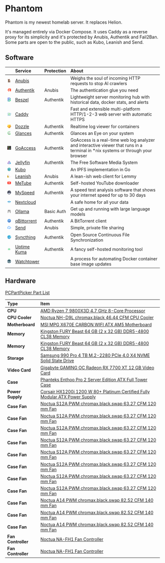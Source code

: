 # Phantom

Phantom is my newest homelab server. It replaces Helion.

It's managed entirely via Docker Compose. It uses Caddy as a reverse proxy for its simplicity and it's protected by Anubis, Authentik and Fail2Ban. Some parts are open to the public, such as Kubo, Leanish and Send.

## Software

|                                                                            | Service                                                   | Protection | About                                                                                                                            |
| :------------------------------------------------------------------------: | :-------------------------------------------------------- | :--------- | :------------------------------------------------------------------------------------------------------------------------------- |
| <img alt="Anubis logo"      src="../logos/anubis.png"      width="48px" /> | [Anubis](https://github.com/TecharoHQ/anubis)             |            | Weighs the soul of incoming HTTP requests to stop AI crawlers                                                                    |
| <img alt="Authentik logo"   src="../logos/authentik.png"   width="48px" /> | [Authentik](https://github.com/goauthentik/authentik)     | Anubis     | The authentication glue you need                                                                                                 |
| <img alt="Beszel logo"      src="../logos/beszel.png"      width="48px" /> | [Beszel](https://github.com/henrygd/beszel)               | Authentik  | Lightweight server monitoring hub with historical data, docker stats, and alerts                                                 |
| <img alt="Caddy logo"       src="../logos/caddy.png"       width="48px" /> | [Caddy](https://github.com/caddyserver/caddy)             |            | Fast and extensible multi-platform HTTP/1-2-3 web server with automatic HTTPS                                                    |
| <img alt="Dozzle logo"      src="../logos/dozzle.png"      width="48px" /> | [Dozzle](https://github.com/amir20/dozzle)                | Authentik  | Realtime log viewer for containers                                                                                               |
| <img alt="Glances logo"     src="../logos/glances.png"     width="48px" /> | [Glances](https://github.com/nicolargo/glances)           | Authentik  | Glances an Eye on your system                                                                                                    |
| <img alt="GoAccess logo"    src="../logos/goaccess.png"    width="48px" /> | [GoAccess](https://github.com/allinurl/goaccess)          | Authentik  | GoAccess is a real-time web log analyzer and interactive viewer that runs in a terminal in \*nix systems or through your browser |
| <img alt="Jellyfin logo"    src="../logos/jellyfin.png"    width="48px" /> | [Jellyfin](https://github.com/jellyfin/jellyfin)          | Authentik  | The Free Software Media System                                                                                                   |
| <img alt="Kubo logo"        src="../logos/ipfs.png"        width="48px" /> | [Kubo](https://github.com/ipfs/kubo)                      |            | An IPFS implementation in Go                                                                                                     |
| <img alt="Leanish logo"     src="../logos/leanish.png"     width="48px" /> | [Leanish](https://github.com/NatoBoram/leanish)           | Anubis     | A lean-ish web client for Lemmy                                                                                                  |
| <img alt="MeTube logo"      src="../logos/metube.png"      width="48px" /> | [MeTube](https://github.com/alexta69/metube)              | Authentik  | Self-hosted YouTube downloader                                                                                                   |
| <img alt="MySpeed logo"     src="../logos/myspeed.png"     width="48px" /> | [MySpeed](https://github.com/gnmyt/myspeed)               | Authentik  | A speed test analysis software that shows your internet speed for up to 30 days                                                  |
| <img alt="Nextcloud logo"   src="../logos/nextcloud.png"   width="48px" /> | [Nextcloud](https://github.com/nextcloud/server)          |            | A safe home for all your data                                                                                                    |
| <img alt="Ollama logo"      src="../logos/ollama.png"      width="48px" /> | [Ollama](https://github.com/ollama/ollama)                | Basic Auth | Get up and running with large language models                                                                                    |
| <img alt="qBittorrent logo" src="../logos/qbittorrent.png" width="48px" /> | [qBittorrent](https://github.com/qbittorrent/qBittorrent) | Authentik  | A BitTorrent client                                                                                                              |
| <img alt="Send logo"        src="../logos/send.png"        width="48px" /> | [Send](https://gitlab.com/timvisee/send)                  | Anubis     | Simple, private file sharing                                                                                                     |
| <img alt="Syncthing logo"   src="../logos/syncthing.png"   width="48px" /> | [Syncthing](https://github.com/syncthing/syncthing)       | Authentik  | Open Source Continuous File Synchronization                                                                                      |
| <img alt="Uptime Kuma logo" src="../logos/uptime-kuma.png" width="48px" /> | [Uptime Kuma](https://github.com/louislam/uptime-kuma)    | Authentik  | A fancy self-hosted monitoring tool                                                                                              |
| <img alt="Watchtower logo"  src="../logos/watchtower.png"  width="48px" /> | [Watchtower](https://github.com/containrrr/watchtower)    |            | A process for automating Docker container base image updates                                                                     |

## Hardware

[PCPartPicker Part List](https://ca.pcpartpicker.com/list/VPDrt3)

| Type               | Item                                                                                                                                                                                                                 |
| :----------------- | :------------------------------------------------------------------------------------------------------------------------------------------------------------------------------------------------------------------- |
| **CPU**            | [AMD Ryzen 7 9800X3D 4.7 GHz 8-Core Processor](https://ca.pcpartpicker.com/product/fPyH99/amd-ryzen-7-9800x3d-47-ghz-8-core-processor-100-1000001084wof)                                                             |
| **CPU Cooler**     | [Noctua NH-D9L chromax.black 46.44 CFM CPU Cooler](https://ca.pcpartpicker.com/product/KQMMnQ/noctua-nh-d9l-chromaxblack-4644-cfm-cpu-cooler-nh-d9l-chromaxblack)                                                    |
| **Motherboard**    | [MSI MPG X670E CARBON WIFI ATX AM5 Motherboard](https://ca.pcpartpicker.com/product/rmbTwP/msi-mpg-x670e-carbon-wifi-atx-am5-motherboard-mpg-x670e-carbon-wifi)                                                      |
| **Memory**         | [Kingston FURY Beast 64 GB (2 x 32 GB) DDR5-4800 CL38 Memory](https://ca.pcpartpicker.com/product/7YxRsY/kingston-fury-beast-64-gb-2-x-32-gb-ddr5-4800-cl38-memory-kf548c38bbk2-64)                                  |
| **Memory**         | [Kingston FURY Beast 64 GB (2 x 32 GB) DDR5-4800 CL38 Memory](https://ca.pcpartpicker.com/product/7YxRsY/kingston-fury-beast-64-gb-2-x-32-gb-ddr5-4800-cl38-memory-kf548c38bbk2-64)                                  |
| **Storage**        | [Samsung 990 Pro 4 TB M.2-2280 PCIe 4.0 X4 NVME Solid State Drive](https://ca.pcpartpicker.com/product/RKYmP6/samsung-990-pro-4-tb-m2-2280-pcie-40-x4-nvme-solid-state-drive-mz-v9p4t0bw)                            |
| **Video Card**     | [Gigabyte GAMING OC Radeon RX 7700 XT 12 GB Video Card](https://ca.pcpartpicker.com/product/VTFmP6/gigabyte-gaming-oc-radeon-rx-7700-xt-12-gb-video-card-gv-r77xtgaming-oc-12gd)                                     |
| **Case**           | [Phanteks Enthoo Pro 2 Server Edition ATX Full Tower Case](https://ca.pcpartpicker.com/product/FQGhP6/phanteks-enthoo-pro-2-server-edition-atx-full-tower-case-ph-es620pc_bk02)                                      |
| **Power Supply**   | [Corsair HX1200i 1200 W 80+ Platinum Certified Fully Modular ATX Power Supply](https://ca.pcpartpicker.com/product/fGgrxr/corsair-hx1200i-1200-w-80-platinum-certified-fully-modular-atx-power-supply-cp-9020281-na) |
| **Case Fan**       | [Noctua S12A PWM chromax.black.swap 63.27 CFM 120 mm Fan](https://ca.pcpartpicker.com/product/CKFXsY/noctua-nf-s12a-pwm-chromaxblackswap-633-cfm-120mm-fan-nf-s12a-pwm-chromaxblackswap)                             |
| **Case Fan**       | [Noctua S12A PWM chromax.black.swap 63.27 CFM 120 mm Fan](https://ca.pcpartpicker.com/product/CKFXsY/noctua-nf-s12a-pwm-chromaxblackswap-633-cfm-120mm-fan-nf-s12a-pwm-chromaxblackswap)                             |
| **Case Fan**       | [Noctua S12A PWM chromax.black.swap 63.27 CFM 120 mm Fan](https://ca.pcpartpicker.com/product/CKFXsY/noctua-nf-s12a-pwm-chromaxblackswap-633-cfm-120mm-fan-nf-s12a-pwm-chromaxblackswap)                             |
| **Case Fan**       | [Noctua S12A PWM chromax.black.swap 63.27 CFM 120 mm Fan](https://ca.pcpartpicker.com/product/CKFXsY/noctua-nf-s12a-pwm-chromaxblackswap-633-cfm-120mm-fan-nf-s12a-pwm-chromaxblackswap)                             |
| **Case Fan**       | [Noctua S12A PWM chromax.black.swap 63.27 CFM 120 mm Fan](https://ca.pcpartpicker.com/product/CKFXsY/noctua-nf-s12a-pwm-chromaxblackswap-633-cfm-120mm-fan-nf-s12a-pwm-chromaxblackswap)                             |
| **Case Fan**       | [Noctua S12A PWM chromax.black.swap 63.27 CFM 120 mm Fan](https://ca.pcpartpicker.com/product/CKFXsY/noctua-nf-s12a-pwm-chromaxblackswap-633-cfm-120mm-fan-nf-s12a-pwm-chromaxblackswap)                             |
| **Case Fan**       | [Noctua S12A PWM chromax.black.swap 63.27 CFM 120 mm Fan](https://ca.pcpartpicker.com/product/CKFXsY/noctua-nf-s12a-pwm-chromaxblackswap-633-cfm-120mm-fan-nf-s12a-pwm-chromaxblackswap)                             |
| **Case Fan**       | [Noctua S12A PWM chromax.black.swap 63.27 CFM 120 mm Fan](https://ca.pcpartpicker.com/product/CKFXsY/noctua-nf-s12a-pwm-chromaxblackswap-633-cfm-120mm-fan-nf-s12a-pwm-chromaxblackswap)                             |
| **Case Fan**       | [Noctua A14 PWM chromax.black.swap 82.52 CFM 140 mm Fan](https://ca.pcpartpicker.com/product/sWM323/noctua-nf-a14-pwm-chromaxblackswap-825-cfm-140mm-fan-nf-a14-pwm-chromaxblackswap)                                |
| **Case Fan**       | [Noctua A14 PWM chromax.black.swap 82.52 CFM 140 mm Fan](https://ca.pcpartpicker.com/product/sWM323/noctua-nf-a14-pwm-chromaxblackswap-825-cfm-140mm-fan-nf-a14-pwm-chromaxblackswap)                                |
| **Case Fan**       | [Noctua A14 PWM chromax.black.swap 82.52 CFM 140 mm Fan](https://ca.pcpartpicker.com/product/sWM323/noctua-nf-a14-pwm-chromaxblackswap-825-cfm-140mm-fan-nf-a14-pwm-chromaxblackswap)                                |
| **Fan Controller** | [Noctua NA-FH1 Fan Controller](https://ca.pcpartpicker.com/product/mHYRsY/noctua-na-fh1-fan-controller-na-fh1)                                                                                                       |
| **Fan Controller** | [Noctua NA-FH1 Fan Controller](https://ca.pcpartpicker.com/product/mHYRsY/noctua-na-fh1-fan-controller-na-fh1)                                                                                                       |
